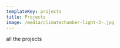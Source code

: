```yaml
---
templateKey: projects
title: Projects
image: /media/climatechamber-light-3-.jpg
---
```


all the projects
